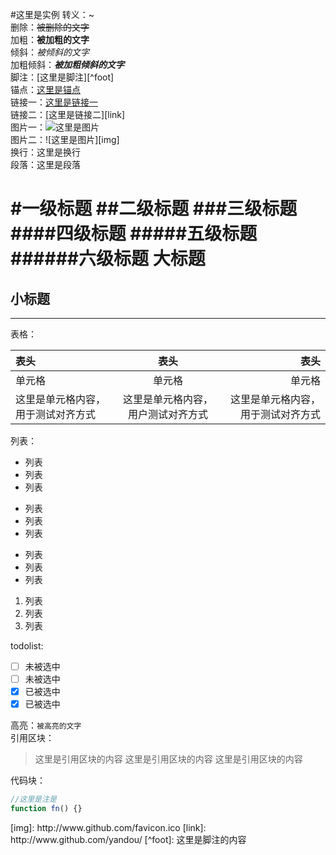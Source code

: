 #这里是实例
转义：\~  
删除：~~被删除的文字~~  
加粗：**被加粗的文字**  
倾斜：*被倾斜的文字*  
加粗倾斜：***被加粗倾斜的文字***  
脚注：[这里是脚注][^foot]  
锚点：[这里是锚点](#anchor)  
链接一：[这里是链接一](http://www.github.com/yandou/)  
链接二：[这里是链接二][link]  
图片一：![这里是图片](http://www.github.com/favicon.ico)  
图片二：![这里是图片][img]  
换行：这里是换行  
段落：这里是段落

#一级标题
##二级标题
###三级标题
####四级标题
#####五级标题
######六级标题
大标题
=
小标题
-

---  
表格：

|表头|表头|表头|
|:---|:---:|---:|
|单元格|单元格|单元格|
|这里是单元格内容，用于测试对齐方式|这里是单元格内容，用户测试对齐方式|这里是单元格内容，用于测试对齐方式|

列表：  
+ 列表
+ 列表
+ 列表


- 列表
- 列表
- 列表


* 列表
* 列表
* 列表


1. 列表
2. 列表
3. 列表

todolist:  
- [ ] 未被选中
- [ ] 未被选中
- [x] 已被选中
- [x] 已被选中

高亮：`被高亮的文字`  
引用区块：  
> 这里是引用区块的内容
> 这里是引用区块的内容
> 这里是引用区块的内容

代码块：  
```javascript
//这里是注是
function fn() {}
```
<div id="anchor"></div>
[img]: http://www.github.com/favicon.ico
[link]: http://www.github.com/yandou/
[^foot]: 这里是脚注的内容
